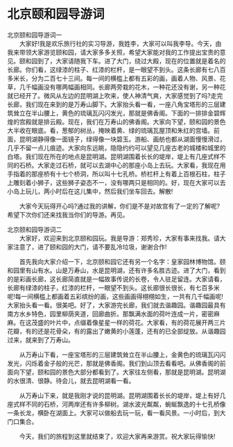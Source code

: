 # 北京颐和园导游词
北京颐和园导游词一  
　　大家好!我是欢乐旅行社的实习导游，我姓李，大家可以叫我李导。今天，由我来带领大家游览颐和园，请大家多多关照，希望大家能对我的工作提出宝贵的意见。颐和园到了，大家请随我下车。进了大门，绕过大殿，现在的位置就是着名的长廊。你们看，这绿漆的柱子、红漆的栏杆，是一眼望不到头。这条长廊有七八百多米长，分为二百七十三间。每一间的横槛上都有五彩的画，画着人物、风景、花草，几千幅画没有哪两幅画相同。长廊两旁栽的花木，一种花还没有谢，另一种花就已经开了。微风从左边的昆明湖上吹来，使人神清气爽，大家感觉到了吗?走完长廊，我们现在来到的是万寿山脚下。大家抬头看一看，一座八角宝塔形的三层建筑耸立在半山腰上，黄色的琉璃瓦闪闪发光，那就是佛香阁。下面的一排排金碧辉煌的宫殿就是排云殿。现在，我们在万寿山的佛香阁。大家向下望，颐和园的景色大半收在眼底。看，葱郁的树丛，掩映着黄、绿的琉璃瓦屋顶和朱红的宫墙。前面，昆明湖静得像一面镜子，绿得像一块碧玉。游船、画舫也都从湖面慢慢滑过，几乎不留一点儿痕迹。大家向东远眺，隐隐约约可以望见几座古老的城楼和城里的白塔。我们现在所在的地点是昆明湖。昆明湖围着长长的堤岸，堤上有几座式样不同的石桥。大家走过石桥，就可以去湖中心的那座小岛上去玩。大家看，我现在用手指着的那座桥有十七个桥洞，所以叫十七孔桥。桥栏杆上有着上百根石柱，柱子上雕刻着小狮子，这些狮子姿态不一，没有哪两只是相同的。好，现在大家可以去小岛上玩儿，两小时后在这儿集中，然后我们坐车回去。解散!

　　大家今天玩得开心吗?通过我的讲解，你们是不是对故宫有了一定的了解呢?希望下次你们还来找我当你们的导游。再见。

北京颐和园导游词二  
　　大家好，欢迎来到北京颐和园玩。我是导游：郑秀珍，大家有事来找我。请大家注意了，进了颐和园的大门，请不要乱冷垃圾，谢谢合作!

　　首先我向大家介绍一下，北京颐和园它还有另一个名字：皇家园林博物馆。颐和园里有山有水。山是万寿山，水是昆明湖，还有许多名胜古迹。进了大门，看到的是彩画长廊，这长廊简直就是一幅故事传说的长卷，令人驻足留连。大家请看，长廊有绿漆的柱子，红漆的栏杆，一眼望不到头。这长廊很长很长，有七百多米呢!每一间横槛上都画着五彩缤纷的画，这些画画得栩栩如生，一共有几千幅画呢! 大家抬头看一看。很美吧。好了，大家游完长廊，我们就去谐趣园。谐趣园最具有南方水乡特色，园里柳荫夹道，回廊曲折。那飘满水面的荷叶连成一片，密密麻麻。在这茂盛的叶片中，点缀着像星星一样的荷花。大家看，有的荷花展开两三片花瓣，有的还是花骨朵，有的露出了嫩黄的小莲蓬，还有的已全部绽放。从谐趣园过来，就来到了万寿山。

　　从万寿山下看，一座宝塔形的三层建筑耸立在半山腰上，金黄色的琉璃瓦闪闪发光，闪烁着金子般的光芒，那就是佛香阁。我们到山顶去看看吧。从佛香阁的前面向下望，颐和园的景色大部分都看到了。大家往左侧看，那就是昆明湖。昆明湖的水很清、很静。待会儿，就去昆明湖看一看。

　　从万寿山下来，就是我刚才说的昆明湖。昆明湖围着长长的堤岸，堤上有好几座式样不同的石桥，河两岸还有许多柳树。湖水波光粼粼，蜿蜒飘逸的十七孔桥像一条长龙，横卧在湖面上。大家可以做船去玩一玩，看一看风景。一小时后，到大门口集合。

　　今天，我们的旅程到这里就结束了，欢迎大家再来游赏。祝大家玩得愉快!